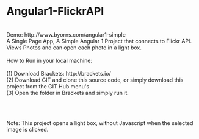 # Angular1-FlickrAPI
<br/>
Demo: http://www.byorns.com/angular1-simple
<br/>
A Single Page App, A Simple Angular 1 Project that connects to Flickr API. Views Photos and can open each photo in a light box.
<br/><br/>
How to Run in your local machine:
<br/><br/>
(1) Download Brackets: http://brackets.io/ <br/>
(2) Download GIT and clone this source code, or simply download this project from the GIT Hub menu's <br/>
(3) Open the folder in Brackets and simply run it. <br/>

<br/><br/>

Note: This project opens a light box, without Javascript when the selected image is clicked.



